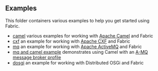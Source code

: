 ## Examples

This folder containers various examples to help you get started using Fabric.

* [camel](/fabric/profiles/example/camel) various examples for working with [Apache Camel](http://camel.apache.org/) and Fabric
* [cxf](/fabric/profiles/example/cxf.profile) an example for working with [Apache CXF](http://cxf.apache.org/) and Fabric
* [mq](/fabric/profiles/example/mq.profile) an example for working with [Apache ActiveMQ](http://activemq.apache.org/) and Fabric
* [mq and camel example](/fabric/profiles/example/camel/mq.profile) demonstrates using Camel with an [A-MQ message broker profile](/fabric/profiles/mq)
* [dosgi](/fabric/profiles/example/dosgi) an example for working with Distributed OSGi and Fabric